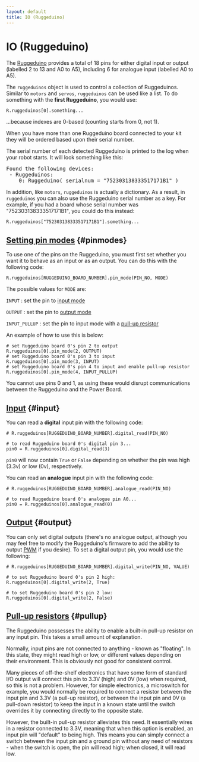 ```yaml
---
layout: default
title: IO (Ruggeduino)
---
```


IO (Ruggeduino)
===============

The [Ruggeduino](http://ruggedcircuits.com/html/ruggeduino.html)
provides a total of 18 pins for either digital input or output (labelled 2 to 13 and A0 to A5),
including 6 for analogue input (labelled A0 to A5).

The `ruggeduinos` object is used to control a collection of Ruggeduinos.
Similar to `motors` and `servos`, `ruggeduinos` can be used like a list.
To do something with the **first Ruggeduino**, you would use:

~~~~~ .python
R.ruggeduinos[0].something...
~~~~~

...because indexes are 0-based (counting starts from 0, not 1).

When you have more than one Ruggeduino board connected to your kit
they will be ordered based upon their serial number.

The serial number of each detected Ruggeduino is printed to the log when your robot starts.
It will look something like this:

<pre class="not-code">
Found the following devices:
 - Ruggeduinos:
    0: Ruggeduino( serialnum = "752303138333517171B1" )
</pre>

In addition, like `motors`, `ruggeduinos` is actually a dictionary.
As a result, in `ruggeduinos` you can also use the Ruggeduino serial number as a key.
For example, if you had a board whose serial number was "752303138333517171B1",
you could do this instead:

~~~~~ .python
R.ruggeduinos["752303138333517171B1"].something...
~~~~~

[Setting pin modes](#pinmodes) {#pinmodes}
--------------------------------------------------------------------------

To use one of the pins on the Ruggeduino, you must first set whether you want it to behave as an input or as an output.
You can do this with the following code:

~~~~~ .python
R.ruggeduinos[RUGGEDUINO_BOARD_NUMBER].pin_mode(PIN_NO, MODE)
~~~~~

The possible values for `MODE` are:

`INPUT`
:   set the pin to [input mode](#input)

`OUTPUT`
:   set the pin to [output mode](#output)

`INPUT_PULLUP`
:   set the pin to input mode with a [pull-up resistor](#pullup)

An example of how to use this is below:

~~~~~ .python
# set Ruggeduino board 0's pin 2 to output
R.ruggeduinos[0].pin_mode(2, OUTPUT)
# set Ruggeduino board 0's pin 3 to input
R.ruggeduinos[0].pin_mode(3, INPUT)
# set Ruggeduino board 0's pin 4 to input and enable pull-up resistor
R.ruggeduinos[0].pin_mode(4, INPUT_PULLUP)
~~~~~

<div class="warning">You cannot use pins 0 and 1, as using these would disrupt communications between the Ruggeduino and the Power Board.</div>

[Input](#input) {#input}
-------

You can read a **digital** input pin with the following code:

~~~~~ .python
# R.ruggeduinos[RUGGEDUINO_BOARD_NUMBER].digital_read(PIN_NO)

# to read Ruggeduino board 0's digital pin 3...
pin0 = R.ruggeduinos[0].digital_read(3)
~~~~~

`pin0` will now contain `True` or `False` depending on whether the pin was high (3.3v) or low (0v), respectively.

You can read an **analogue** input pin with the following code:

~~~~~ .python
# R.ruggeduinos[RUGGEDUINO_BOARD_NUMBER].analogue_read(PIN_NO)

# to read Ruggeduino board 0's analogue pin A0...
pin0 = R.ruggeduinos[0].analogue_read(0)
~~~~~


[Output](#output) {#output}
--------

You can only set digital outputs (there's no analogue output, although you may feel free to modify the Ruggeduino's firmware to add the ability to output [PWM](https://wikipedia.org/wiki/Pulse-width_modulation "Pulse-width modulation") if you desire). To set a digital output pin, you would use the following:

~~~~~ .python
# R.ruggeduinos[RUGGEDUINO_BOARD_NUMBER].digital_write(PIN_NO, VALUE)

# to set Ruggeduino board 0's pin 2 high:
R.ruggeduinos[0].digital_write(2, True)

# to set Ruggeduino board 0's pin 2 low:
R.ruggeduinos[0].digital_write(2, False)
~~~~~

[Pull-up resistors](#pullup) {#pullup}
----------------------------------------------------------------------

The Ruggeduino possesses the ability to enable a built-in pull-up resistor on any input pin.
This takes a small amount of explanation.

Normally, input pins are not connected to anything - known as "floating".
In this state, they might read high or low, or different values depending on their environment.
This is obviously not good for consistent control.

Many pieces of off-the-shelf electronics that have some form of standard I/O output will connect this pin to 3.3V (high) and 0V (low) when required,
 so this is not a problem. However, for simple electronics, a microswitch for example,
 you would normally be required to connect a resistor between the input pin and 3.3V (a pull-up resistor),
 or between the input pin and 0V (a pull-down resistor) to keep the input in a known state until the switch overrides it by connecting directly to the opposite state.

However, the built-in pull-up resistor alleviates this need.
It essentially wires in a resistor connected to 3.3V, meaning that when this option is enabled, an input pin will "default" to being high.
This means you can simply connect a switch between the input pin and a ground pin without any need of resistors - when the switch is open, the pin will read high; when closed, it will read low.
